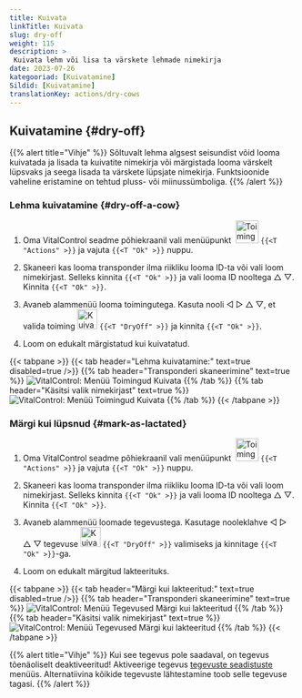 ```yaml
---
title: Kuivata
linkTitle: Kuivata
slug: dry-off
weight: 115
description: >
 Kuivata lehm või lisa ta värskete lehmade nimekirja
date: 2023-07-26
kategooriad: [Kuivatamine]
Sildid: [Kuivatamine]
translationKey: actions/dry-cows
---
```


## Kuivatamine {#dry-off}

{{% alert title="Vihje" %}}
Sõltuvalt lehma algsest seisundist võid looma kuivatada ja lisada ta kuivatite nimekirja või märgistada looma värskelt lüpsvaks ja seega lisada ta värskete lüpsjate nimekirja. Funktsioonide vaheline eristamine on tehtud pluss- või miinussümboliga.
{{% /alert %}}

### Lehma kuivatamine {#dry-off-a-cow}

1. Oma VitalControl seadme põhiekraanil vali menüüpunkt &nbsp;<img src="/icons/actions.svg" width="40" align="bottom" alt="Toimingud" /> `{{<T "Actions" >}}` ja vajuta `{{<T "Ok" >}}` nuppu.

2. Skaneeri kas looma transponder ilma riikliku looma ID-ta või vali loom nimekirjast. Selleks kinnita `{{<T "Ok" >}}` ja vali looma ID nooltega △ ▽. Kinnita `{{<T "Ok" >}}`.

3. Avaneb alammenüü looma toimingutega. Kasuta nooli ◁ ▷ △ ▽, et valida toiming <img src="/icons/actions/dryoff-plus.svg" width="35" align="bottom" alt="Kuivata" /> `{{<T "DryOff" >}}` ja kinnita `{{<T "Ok" >}}`.

4. Loom on edukalt märgistatud kui kuivatatud.

{{< tabpane >}}
{{< tab header="Lehma kuivatamine:" text=true disabled=true />}}
{{% tab header="Transponderi skaneerimine" text=true %}}
![VitalControl: Menüü Toimingud Kuivata](../images/dryoff-scan.png "Kuivata lehm")
{{% /tab %}}
{{% tab header="Käsitsi valik nimekirjast" text=true %}}
![VitalControl: Menüü Toimingud Kuivata](../images/dryoff.png "Kuivata lehm")
{{% /tab %}}
{{< /tabpane >}}

### Märgi kui lüpsnud {#mark-as-lactated}

1. Oma VitalControl seadme põhiekraanil vali menüüpunkt &nbsp;<img src="/icons/actions.svg" width="40" align="bottom" alt="Toimingud" /> `{{<T "Actions" >}}` ja vajuta `{{<T "Ok" >}}` nuppu.

2. Skaneeri kas looma transponder ilma riikliku looma ID-ta või vali loom nimekirjast. Selleks kinnita `{{<T "Ok" >}}` ja vali looma ID nooltega △ ▽. Kinnita `{{<T "Ok" >}}`.

3. Avaneb alammenüü loomade tegevustega. Kasutage nooleklahve ◁ ▷ △ ▽ tegevuse <img src="/icons/actions/dryoff-minus.svg" width="35" align="bottom" alt="Kuivata" /> `{{<T "DryOff" >}}` valimiseks ja kinnitage `{{<T "Ok" >}}`-ga.

4. Loom on edukalt märgitud lakteerituks.

{{< tabpane >}}
{{< tab header="Märgi kui lakteeritud:" text=true disabled=true />}}
{{% tab header="Transponderi skaneerimine" text=true %}}
![VitalControl: Menüü Tegevused Märgi kui lakteeritud](../images/lactated-scan.png "Märgi kui lakteeritud")
{{% /tab %}}
{{% tab header="Käsitsi valik nimekirjast" text=true %}}
![VitalControl: Menüü Tegevused Märgi kui lakteeritud](../images/lactated.png "Märgi kui lakteeritud")
{{% /tab %}}
{{< /tabpane >}}


{{% alert title="Vihje" %}}
Kui see tegevus pole saadaval, on tegevus tõenäoliselt deaktiveeritud! Aktiveerige tegevus [tegevuste seadistuste](../setting/) menüüs. Alternatiivina kõikide tegevuste lähtestamine toob selle tegevuse tagasi.
{{% /alert %}}
